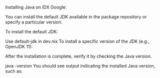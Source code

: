 Installing Java on IDX Google:

You can install the default JDK available in the package repository or specify a particular version.

To install the default JDK:

Use default-jdk in dev.nix
To install a specific version of the JDK (e.g., OpenJDK 11):

After the installation is complete, verify it by checking the Java version.

java -version
You should see output indicating the installed Java version, such as:
